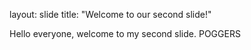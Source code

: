 layout: slide
title: "Welcome to our second slide!"

Hello everyone, welcome to my second slide.
POGGERS
